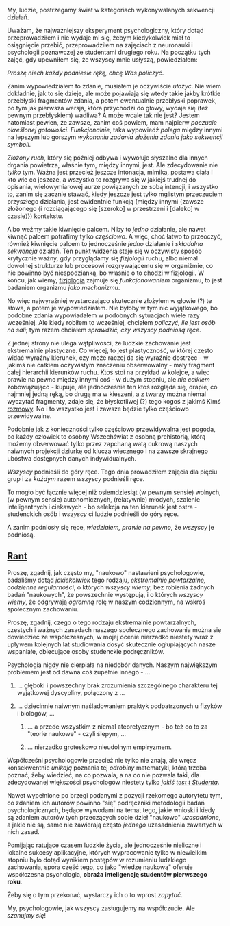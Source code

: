My, ludzie, postrzegamy świat w kategoriach wykonywalanych sekwencji działań.

Uważam, że najważniejszy eksperyment psychologiczny, który dotąd przeprowadziłem i nie wydaje mi
się, żebym kiedykolwiek miał to osiągnięcie przebić, przeprowadziłem na zajęciach z neuronauki i
psychologii poznawczej ze studentami drugiego roku. Na początku tych zajęć, gdy upewniłem się, że
wszyscy mnie usłyszą, powiedziałem:

*Proszę niech każdy podniesie rękę, chcę Was policzyć*.

Zanim wypowiedziałem to zdanie, musiałem je oczywiście *ułożyć*. Nie wiem dokładnie, jak to się
dzieje, ale może pojawiają się wtedy takie jakby krótkie przebłyski fragmentów zdania, a potem
ewentualnie przebłyski poprawek, po tym jak pierwsza wersja, która przychodzi do głowy, wydaje się
(też pewnym przebłyskiem) wadliwa? A może wcale tak nie jest? Jestem natomiast pewien, że zawsze,
zanim coś powiem, mam najpierw *poczucie określonej gotowości*. *Funkcjonalnie*, taka wypowiedź
*polega* między innymi na lepszym lub gorszym *wykonaniu zadania złożenia zdania jako sekwencji
symboli*.

*Złożony ruch*, który się później odbywa i wywołuje słyszalne dla innych drgania powietrza, właśnie
tym, między innymi, jest. Ale zdecydowanie nie *tylko* tym. Ważna jest przecież jeszcze intonacja,
mimika, postawa ciała i kto wie co jeszcze, a wszystko to rozgrywa się w jakiejś trudnej do
opisania, wielowymiarowej aurze powiązanych ze sobą intencji, i wszystko to, zanim się zacznie
stawać, kiedy jeszcze jest tylko mglistym przeczuciem przyszłego działania, jest ewidentnie funkcją
(między innymi \{zawsze złożonego ⟨i rozciągającego się \[szeroko] w przestrzeni i \[daleko] w
czasie⟩\}) kontekstu.

Albo weźmy takie kiwnięcie palcem. Niby to *jedno* działanie, ale nawet kiwnąć palcem potrafimy
tylko *częściowo*. A więc, choć łatwo to przeoczyć, również kiwnięcie palcem to jednocześnie *jedno*
działanie i *składalna sekwencja* działań. Ten punkt widzenia staje się w oczywisty sposób
krytycznie ważny, gdy przyglądamy się *fizjologii* ruchu, albo niemal dowolnej strukturze lub
procesowi rozgrywającemu się w organiźmie, co nie powinno być niespodzianką, bo właśnie o to chodzi
w fizjologii. W końcu, jak wiemy, [fizjologia](https://pl.wikipedia.org/wiki/Fizjologia) zajmuje się
*funkcjonowaniem* organizmu, to jest badaniem organizmu *jako mechanizmu*.

No więc najwyraźniej wystarczająco skutecznie złożyłem w głowie (?) te słowa, a potem je
wypowiedziałem. Nie byłoby w tym nic wyjątkowego, bo podobne zdania wypowiadałem w podobnych
sytuacjach wiele razy wcześniej. Ale kiedy robiłem to wcześniej, chciałem *policzyć, ile jest osób
na sali*; tym razem chciałem *sprawdzić, czy wszyscy podniosą ręce*.

Z jednej strony nie ulega wątpliwości, że ludzkie zachowanie jest ekstremalnie plastyczne. Co
więcej, to jest plastyczność, w której często widać wyraźny kierunek, czy może raczej da się
wyraźnie dostrzec - w jakimś nie całkiem oczywistym znaczeniu obserwowalny - mały fragment całej
hierarchii kierunków ruchu. Ktoś stoi na przykład w kolejce, a więc prawie na pewno między innymi
coś - w dużym stopniu, ale *nie całkiem* zobowiązująco - kupuje, ale jednocześnie ten ktoś rozgląda
się, drapie, co najmniej jedną ręką, bo drugą ma w kieszeni, a z twarzy można niemal wyczytać
fragmenty, zdaje się, że błyskotliwej (?) tego kogoś z jakimś Kimś
[rozmowy](https://pl.wikipedia.org/wiki/L%E2%80%99esprit_de_l%E2%80%99escalier). No i to wszystko
jest i zawsze będzie tylko częściowo przewidywalne. 

Podobnie jak z konieczności tylko częściowo przewidywalna jest pogoda, bo każdy człowiek to osobny
Wszechświat z osobną prehistorią, którą możemy obserwować tylko przez zapchaną watą cukrową naszych
naiwnych projekcji dziurkę od klucza wiecznego i na zawsze skrajnego ubóstwa dostępnych danych
indywidualnych.

*Wszyscy* podnieśli do góry ręce. Tego dnia prowadziłem zajęcia dla pięciu grup i za *każdym* razem
*wszyscy* podnieśli ręce. 

To mogło być łącznie więcej niż osiemdziesiąt (w pewnym sensie) wolnych, (w pewnym sensie)
autonomicznych, (relatywnie) młodych, szalenie inteligentnych i ciekawych - bo selekcja na ten
kierunek jest ostra - studenckich osób i *wszyscy* ci ludzie podnieśli do góry ręce. 

A zanim podniosły się ręce, *wiedziałem, prawie na pewno*, że *wszyscy* je podniosą.

## [Rant](https://pl.wikipedia.org/wiki/Rant)

Proszę, zgadnij, jak często my, "naukowo" nastawieni psychologowie, badaliśmy dotąd *jakiekolwiek*
tego rodzaju, *ekstremalnie powtarzalne, codzienne regularności*, o których *wszyscy wiemy*, bez
robienia żadnych badań "naukowych", że powszechnie występują, i o których *wszyscy wiemy*, że
odgrywają *ogromną* rolę w naszym codziennym, na wskroś społecznym zachowaniu.

Proszę, zgadnij, czego o tego rodzaju ekstremalnie powtarzalnych, częstych i ważnych zasadach
naszego społecznego zachowania można się dowiedzieć ze współczesnych, w mojej ocenie nierzadko
niestety wraz z upływem kolejnych lat studiowania dosyć skutecznie ogłupiających nasze wspaniałe,
obiecujące osoby studenckie podręczników.

Psychologia nigdy nie cierpiała na niedobór danych. Naszym największym problemem jest od dawna coś
zupełnie innego - ...

1. ... głęboki i powszechny brak zrozumienia szczególnego charakteru tej wyjątkowej dyscypliny,
połączony z ...

2. ... dziecinnie naiwnym naśladowaniem praktyk podpatrzonych u fizyków i biologów, ...

   1. ... a przede wszystkim z niemal ateoretycznym - bo też co to za "teorie naukowe" - czyli
ślepym, ...

   2. ... nierzadko groteskowo nieudolnym empiryzmem.

Współcześni psychologowie przecież nie tylko nie znają, ale wręcz konsekwentnie *unikają* poznania
tej *odrobiny* matematyki, którą trzeba poznać, żeby wiedzieć, na co pozwala, a na co nie pozwala
taki, dla zdecydowanej większości psychologów niestety tylko *jakiś* [*test t
Studenta*](https://pl.wikipedia.org/wiki/Test_t_Studenta).

Nawet wypełnione po brzegi podanymi z pozycji rzekomego autorytetu tym, co zdaniem ich autorów
powinno "się" podręczniki metodologii badań psychologicznych, będące wywodami na temat tego, jakie
wnioski i kiedy są zdaniem autorów tych przeczących sobie dzieł "naukowo" *uzasadnione*, a jakie nie
są, same nie zawierają często *jednego* uzasadnienia zawartych w nich zasad.

Pomijając ratujące czasem ludzkie życia, ale jednocześnie nieliczne i lokalne sukcesy aplikacyjne,
których wypracowanie tylko w niewielkim stopniu było dotąd wynikiem postępów w rozumieniu ludzkiego
zachowania, spora część tego, co jako "wiedzę naukową" oferuje współczesna psychologia, **obraża
inteligencję studentów pierwszego roku**.

Żeby się o tym przekonać, wystarczy ich o to wprost *zapytać*.

My, psychologowie, jak wszyscy zasługujemy na współczucie. Ale *szanujmy się*!

